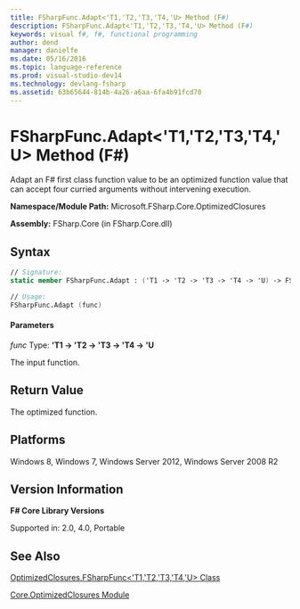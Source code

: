 ```yaml
---
title: FSharpFunc.Adapt<'T1,'T2,'T3,'T4,'U> Method (F#)
description: FSharpFunc.Adapt<'T1,'T2,'T3,'T4,'U> Method (F#)
keywords: visual f#, f#, functional programming
author: dend
manager: danielfe
ms.date: 05/16/2016
ms.topic: language-reference
ms.prod: visual-studio-dev14
ms.technology: devlang-fsharp
ms.assetid: 63b65644-814b-4a26-a6aa-6fa4b91fcd70 
---
```


# FSharpFunc.Adapt<'T1,'T2,'T3,'T4,'U> Method (F#)

Adapt an F# first class function value to be an optimized function value that can accept four curried arguments without intervening execution.

**Namespace/Module Path:** Microsoft.FSharp.Core.OptimizedClosures

**Assembly:** FSharp.Core (in FSharp.Core.dll)


## Syntax

```fsharp
// Signature:
static member FSharpFunc.Adapt : ('T1 -> 'T2 -> 'T3 -> 'T4 -> 'U) -> FSharpFunc<'T1,'T2,'T3,'T4,'U>

// Usage:
FSharpFunc.Adapt (func)
```

#### Parameters
*func*
Type: **'T1 -&gt; 'T2 -&gt; 'T3 -&gt; 'T4 -&gt; 'U**


The input function.

## Return Value

The optimized function.

## Platforms
Windows 8, Windows 7, Windows Server 2012, Windows Server 2008 R2


## Version Information
**F# Core Library Versions**

Supported in: 2.0, 4.0, Portable

## See Also
[OptimizedClosures.FSharpFunc&#60;'T1,'T2,'T3,'T4,'U&#62; Class](OptimizedClosures.FSharpFunc%5B%27T1%2C%27T2%2C%27T3%2C%27T4%2C%27U%5D-Class-%5BFSharp%5D.md)

[Core.OptimizedClosures Module](Core.OptimizedClosures-Module-%5BFSharp%5D.md)
